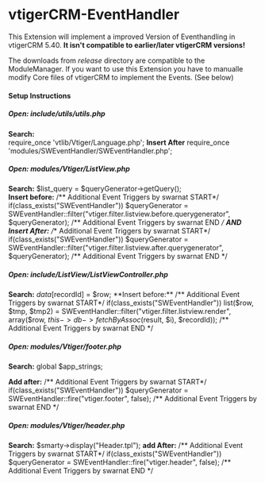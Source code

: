 vtigerCRM-EventHandler
======================

This Extension will implement a improved Version of Eventhandling in vtigerCRM 5.40. 
**It isn't compatible to earlier/later vtigerCRM versions!**

The downloads from *release* directory are compatible to the ModuleManager. 
If you want to use this Extension you have to manualle modify Core files of vtigerCRM to implement the Events. (See below)

#### Setup Instructions

##### Open: include/utils/utils.php  

**Search:**  
  require_once 'vtlib/Vtiger/Language.php';
**Insert After**
  require_once 'modules/SWEventHandler/SWEventHandler.php';
  
##### Open: modules/Vtiger/ListView.php

**Search:**
  $list_query = $queryGenerator->getQuery();  
**Insert before:**
  /** Additional Event Triggers by swarnat START*/
    if(class_exists("SWEventHandler")) $queryGenerator = SWEventHandler::filter("vtiger.filter.listview.before.querygenerator", $queryGenerator);
  /** Additional Event Triggers by swarnat END */
**AND Insert After:**
  /** Additional Event Triggers by swarnat START*/
    if(class_exists("SWEventHandler")) $queryGenerator = SWEventHandler::filter("vtiger.filter.listview.after.querygenerator", $queryGenerator);
  /** Additional Event Triggers by swarnat END */

##### Open: include/ListView/ListViewController.php

**Search:**
  $data[$recordId] = $row;
**Insert before:**
  /** Additional Event Triggers by swarnat START*/
    if(class_exists("SWEventHandler")) list($row, $tmp, $tmp2) = SWEventHandler::filter("vtiger.filter.listview.render", array($row, $this->db->fetchByAssoc($result, $i), $recordId));
  /** Additional Event Triggers by swarnat END */

##### Open: modules/Vtiger/footer.php

**Search:**
  global $app_strings;
  
**Add after:**
  /** Additional Event Triggers by swarnat START*/
    if(class_exists("SWEventHandler")) $queryGenerator = SWEventHandler::fire("vtiger.footer", false);
  /** Additional Event Triggers by swarnat END */

##### Open: modules/Vtiger/header.php

**Search:**
  $smarty->display("Header.tpl");
**add After:**
  /** Additional Event Triggers by swarnat START*/
    if(class_exists("SWEventHandler")) $queryGenerator = SWEventHandler::fire("vtiger.header", false);
  /** Additional Event Triggers by swarnat END */